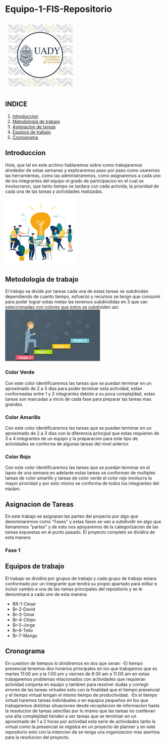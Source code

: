 # Equipo-1-FIS-Repositorio

![UADY](https://github.com/Killercrod/Equipo-1-FIS-Repositorio/blob/main/Assets/UADY.png)

## INDICE

1. [Introduccion](#id1)
2. [Metodologia de trabajo](#id2)
3. [Asignacion de tareas](#id3)
4. [Equipos de trabajo](#id4)
5. [Cronograma](#id5)
   
## Introduccion<a name="id1"></a>

Hola, que tal en este archivo hablaremos sobre como trabajaremos alrededor de estas semanas y explicaremos paso por paso como usaremos las herramientas, como las administraremos, como asignaremos a cada uno de los integrantes del equipo el grado de participacion en el cual se involucraron, que tanto tiempo se tardara con cada activida, la prioridad de cada una de las tareas y actividades realizadas.

![EquipodeTrabajo](https://github.com/Killercrod/Equipo-1-FIS-Repositorio/blob/main/Assets/Equipodetrabajo.png)

## Metodologia de trabajo<a name="id2"></a>
El trabajo se divide por tareas cada una de estas tareas se subdividen dependiendo de cuanto tiempo, esfuerzo y recursos se tengn que consumir para poder lograr estas metas las tenemos subdivididas en 3 que van seleccionadas con colores que estos se subdividen asi:
  ![Metodologia](https://github.com/Killercrod/Equipo-1-FIS-Repositorio/blob/main/Assets/Metodologia.png)
   ### Color Verde 
   Con este color identificaremos las tareas que se puedan terminar en un aproximado de 2 a 3 dias para poder terminar esta actividad, estan conformadas entre 1 y     2 integrantes debido a su poca complejidad, estas tareas son marcadas a inicio de cada fase para preparar las tareas mas grandes. 
   ### Color Amarillo
   Con este color identificaremos las tareas que se puedan terminar en un aproximado de 2 a 3 dias con la diferencia principal que estas requieren de 3 a 4            integrantes de un equipo y la preparacion para este tipo de actividades se conforma de algunas tareas del nivel anterior.
   ### Color Rojo
   Con este color identificaremos las tareas que se puedan terminar en el lapso de una semana en adelante estas tareas se conforman de multiples tareas de color       amarillo y tareas de color verde el color rojo involucra la mayor prioridad y por esto mismo se conforma de todos los integrantes del equipo.
## Asignacion de Tareas<a name="id3"></a>
En este trabajo se asignaran las partes del proyecto por algo que denominaremos como "Fases" y estas fases se van a subdividir en algo que llamaremos "partes" y de esto nos apoyaremos de la categorizacion de las tareas expuestas en el punto pasado.
El proyecto completo se dividira de esta manera
   ### Fase 1

## Equipos de trabajo<a name="id4"></a>
El trabajo se dividira por grupos de trabajo y cada grupo de trabajo estara conformado por un integrante que tendra su propio apartado para editar e incluir cambio a una de las ramas principales del repositorio y se le denominara a cada uno de esta manera:
   - BR-1-Cesar
   - Br-2-David
   - Br-3-Omar
   - Br-4-Chipo
   - Br-5-Jorge
   - Br-6-Tello
   - Br-7-Mango
## Cronograma<a name="id5"></a>

En cuestion de tiempos lo dividiremos en dos que seran:
-El tiempo presencial tenemos dos horarios principales en los que trabajamos que es martes 11:00 am a la 1:00 pm y viernes de 9:30 am a 11:00 am en estas trabajaremos problemas relacionados con actividades que requieran actividad conjunta en equipo y tambien para resolver dudas y corregir errores de las tareas virtuales esto con la finalidad que el tiempo presencial y el tiempo virtual tengan el mismo tiempo de productividad. 
-En el tiempo virtual haremos tareas individuales o en equipos pequeños en los que trabajaremos distintas situaciones desde recopilacion de informacion hasta la resolucion de tareas sencillas por lo mismo que las tareas no conllevan una alta complejidad tienden a ser tareas que se terminan en un aproximado de 1 a 2 horas por actividad esta serie de actividades tanto la virtual como la presencial se registra en un proyecto de planner y en este repositorio esto con la intencion de se tenga una organizacion mas asertiva para la resolucion del proyecto.
